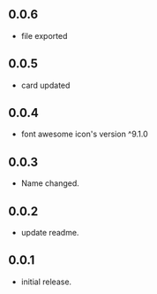 ## 0.0.6

* file exported

## 0.0.5

* card updated

## 0.0.4

* font awesome icon's version ^9.1.0

## 0.0.3

* Name changed.

## 0.0.2

* update readme.

## 0.0.1

* initial release.

